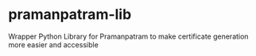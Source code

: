 # pramanpatram-lib
Wrapper Python Library for Pramanpatram to make certificate generation more easier and accessible

